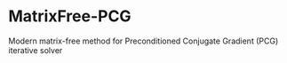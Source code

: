 # MatrixFree-PCG
Modern matrix-free method for Preconditioned Conjugate Gradient (PCG) iterative solver
